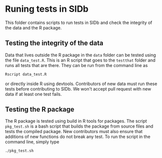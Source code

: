 # Runing tests in SIDb
This folder contains scripts to run tests in SIDb and check the integrity of the data and the R package.

## Testing the integrity of the data
Data that lives outside the R package in the `data` folder can be tested using the file `data_test.R`. This is an R script that goes to the `testthat` folder and runs all tests that are there. They can be run from the command line as

```r
Rscript data_test.R
```
or directly inside R using devtools.
Contributors of new data must run these tests before contributing to SIDb. We won't accept pull request with new data if at least one test fails.

## Testing the R package
The R package is tested using build in R tools for packages. The script `pkg_test.sh` is a bash script that builds the package from source files and tests the compiled package. New contributors must also ensure that additions of new functions do not break any test.
To run the script in the command line, simply type
```
./pkg_test.sh
```
